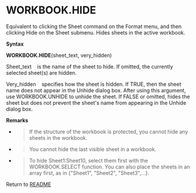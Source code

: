 # WORKBOOK.HIDE

Equivalent to clicking the Sheet command on the Format menu, and then
clicking Hide on the Sheet submenu. Hides sheets in the active workbook.

**Syntax**

**WORKBOOK.HIDE**(sheet\_text, very\_hidden)

Sheet\_text&nbsp;&nbsp;&nbsp;&nbsp;is the name of the sheet to hide. If
omitted, the currently selected sheet(s) are hidden.

Very\_hidden&nbsp;&nbsp;&nbsp;&nbsp;specifies how the sheet is hidden.
If TRUE, then the sheet name does not appear in the Unhide dialog box.
After using this argument, use WORKBOOK.UNHIDE to unhide the sheet. If
FALSE or omitted, hides the sheet but does not prevent the sheet's name
from appearing in the Unhide dialog box.

**Remarks**

  - > If the structure of the workbook is protected, you cannot hide any
    > sheets in the workbook.

  - > You cannot hide the last visible sheet in a workbook.

  - > To hide Sheet1:Sheet10, select them first with the WORKBOOK.SELECT
    > function. You can also place the sheets in an array first, as in
    > {"Sheet1", "Sheet2", "Sheet3",...}.



Return to [README](README.md#W)

